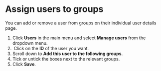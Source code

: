 

# Assign users to groups

You can add or remove a user from groups on their individual user details page.&nbsp;

1. Click **Users** in the main menu and select **Manage users** from the dropdown menu.
2. &nbsp;Click on the **ID** of the user you want.&nbsp;
3. Scroll down to&nbsp;**Add this user to the following groups**.**&nbsp;**
4. Tick or untick the boxes next to the relevant groups.
5. Click **Save**.